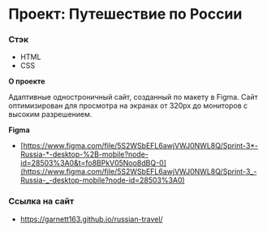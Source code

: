 # Проект: Путешествие по России

### Стэк

- HTML
- CSS

**О проекте**

Адаптивные одностроничный сайт, созданный по макету в Figma. Сайт оптимизирован для просмотра на экранах от 320px до мониторов с высоким разрешением.

**Figma**

- [https://www.figma.com/file/5S2WSbEFL6awjVWJ0NWL8Q/Sprint-3*-Russia-*-desktop-%2B-mobile?node-id=28503%3A0&t=fo8BPkV05Noo8dBQ-0](https://www.figma.com/file/5S2WSbEFL6awjVWJ0NWL8Q/Sprint-3_-Russia-_-desktop-mobile?node-id=28503%3A0)

### Ссылка на сайт

- https://garnett163.github.io/russian-travel/
